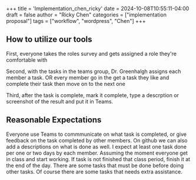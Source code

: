 +++
title = 'Implementation_chen_ricky'
date = 2024-10-08T10:55:11-04:00
draft = false
author = "Ricky Chen"
categories = ["implementation proposal"]
tags = ["workflow", "wordpress", "Chen"]
+++

## How to utilize our tools

First, everyone takes the roles survey and gets assigned a role they're comfortable with


Second, with the tasks in the teams group, Dr. Greenhalgh assigns each member a task. OR every member go in the get a task they like and complete their task then move on to the next one


Third, after the task is complete, mark it complete, type a descrption or screenshot of the result and put it in Teams.


## Reasonable Expectations

Everyone use Teams to commmunicate on what task is completed, or give feedback on the task completed by other members. On github we can also add a descriptions on what is done as well. I expect at least one task done per one or two days by each member. Assuming the moment everyone get in class and start working. If task is not finished that class period, finish it at the end of the day. There are some tasks that must be done before doing other tasks. Of course there are some tasks that needs extra assistance.